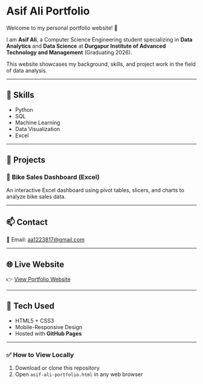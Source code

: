 # Asif Ali Portfolio

Welcome to my personal portfolio website! 👋

I am **Asif Ali**, a Computer Science Engineering student specializing in **Data Analytics** and **Data Science** at **Durgapur Institute of Advanced Technology and Management** (Graduating 2026).

This website showcases my background, skills, and project work in the field of data analysis.

---

## 🧠 Skills

- Python
- SQL
- Machine Learning
- Data Visualization
- Excel

---

## 📁 Projects

### 🛵 Bike Sales Dashboard (Excel)
An interactive Excel dashboard using pivot tables, slicers, and charts to analyze bike sales data.

---

## 📫 Contact

📧 Email: [aa1223817@gmail.com](mailto:aa1223817@gmail.com)

---

## 🌐 Live Website

👉 [View Portfolio Website](https://your-username.github.io/asif-portfolio)

---

## 🚀 Tech Used

- HTML5 + CSS3
- Mobile-Responsive Design
- Hosted with **GitHub Pages**

---

### ✅ How to View Locally

1. Download or clone this repository
2. Open `asif-ali-portfolio.html` in any web browser
